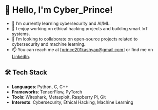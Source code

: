 # 👋 Hello, I'm Cyber_Prince!
- 🌱 I’m currently learning cybersecurity and AI/ML.
- 🔧 I enjoy working on ethical hacking projects and building smart IoT systems.
- 🤝 I’m looking to collaborate on open-source projects related to cybersecurity and machine learning.
- 📫 You can reach me at [prince201kashyap@gmail.com] or find me on [LinkedIn](https://www.linkedin.com/in/prince-kashyapp/).

## 🛠️ Tech Stack
- **Languages**: Python, C, C++
- **Frameworks**: TensorFlow, PyTorch
- **Tools**: Wireshark, Metasploit, Raspberry Pi, Git
- **Interests**: Cybersecurity, Ethical Hacking, Machine Learning
